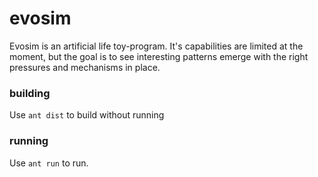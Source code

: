 # evosim
Evosim is an artificial life toy-program. It's capabilities are limited at the moment, but the goal is to see interesting patterns emerge with the right pressures and mechanisms in place.

### building
Use
`ant dist`
to build without running
### running
Use
`ant run`
to run.

